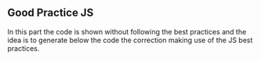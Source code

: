 ## Good Practice JS

In this part the code is shown without following the best practices and the idea is to generate below the code the correction making use of the JS best practices.